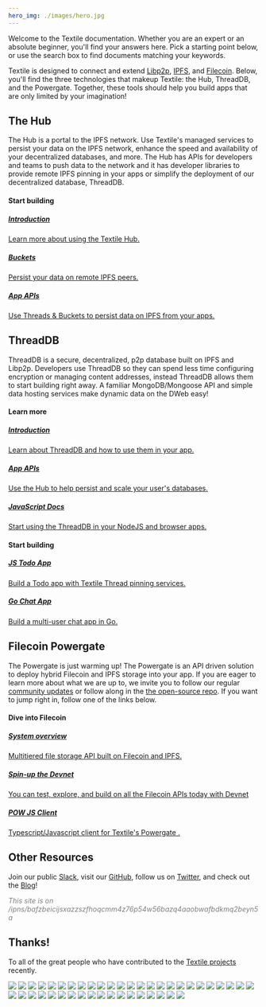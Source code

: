 ```yaml
---
hero_img: ./images/hero.jpg
---
```


Welcome to the Textile documentation. Whether you are an expert or an absolute beginner, you'll find your answers here. Pick a starting point below, or use the search box to find documents matching your keywords.

Textile is designed to connect and extend [Libp2p](https://libp2p.io), [IPFS](https://ipfs.io), and [Filecoin](https://filecoin.io). Below, you'll find the three technologies that makeup Textile: the Hub, ThreadDB, and the Powergate. Together, these tools should help you build apps that are only limited by your imagination!

## The Hub

The Hub is a portal to the IPFS network. Use Textile's managed services to persist your data on the IPFS network, enhance the speed and availability of your decentralized databases, and more. The Hub has APIs for developers and teams to push data to the network and it has developer libraries to provide remote IPFS pinning in your apps or simplify the deployment of our decentralized database, ThreadDB.

#### Start building

<div class="txtl-options">
  <a href="./hub/" class="box">
    <h5>Introduction</h5>
    <p>Learn more about using the Textile Hub.</p>
  </a>
  <span class="box-space"> </span>
  <a href="./buckets/" class="box">
    <h5>Buckets</h5>
    <p>Persist your data on remote IPFS peers.</p>
  </a>
  <span class="box-space"> </span>
  <a href="./hub/app-apis" target="_blank" class="box">
    <h5>App APIs</h5>
    <p>Use Threads & Buckets to persist data on IPFS from your apps.</p>
  </a>
</div>

## ThreadDB

ThreadDB is a secure, decentralized, p2p database built on IPFS and Libp2p. Developers use ThreadDB so they can spend less time configuring encryption or managing content addresses, instead ThreadDB allows them to start building right away. A familiar MongoDB/Mongoose API and simple data hosting services make dynamic data on the DWeb easy!

#### Learn more

<div class="txtl-options">
  <a href="./threads/" class="box">
    <h5>Introduction</h5>
    <p>Learn about ThreadDB and how to use them in your app.</p>
  </a>
  <span class="box-space"> </span>
  <a href="./hub/app-apis" class="box">
    <h5>App APIs</h5>
    <p>Use the Hub to help persist and scale your user's databases.</p>
  </a>
  <span class="box-space"> </span>
  <a href="https://textileio.github.io/js-threads/" target="_blank" class="box">
    <h5>JavaScript Docs</h5>
    <p>Start using the ThreadDB in your NodeJS and browser apps.</p>
  </a>
</div>

#### Start building

<div class="txtl-options">
  <a href="https://github.com/textileio/js-todo-demo#threads-todo-demo" target="_blank" class="box">
    <h5>JS Todo App</h5>
    <p>Build a Todo app with Textile Thread pinning services.</p>
  </a>
  <span class="box-space"> </span>
  <a href="https://github.com/textileio/go-threads/tree/master/examples/chat" target="_blank" class="box">
    <h5>Go Chat App</h5>
    <p>Build a multi-user chat app in Go.</p>
  </a>
  <span class="box-space"> </span>
  <span class="box-fill">
  </span>
</div>

## Filecoin Powergate

The Powergate is just warming up! The Powergate is an API driven solution to deploy hybrid Filecoin and IPFS storage into your app. If you are eager to learn more about what we are up to, we invite you to follow our regular [community updates](https://blog.textile.io/tag/filecoin) or follow along in the [the open-source repo](https://github.com/textileio/powergate). If you want to jump right in, follow one of the links below.

#### Dive into Filecoin

<div class="txtl-options">
  <a href="https://github.com/textileio/powergate/" class="box">
    <h5>System overview</h5>
    <p>Multitiered file storage API built on Filecoin and IPFS.</p>
  </a>
  <span class="box-space"> </span>
  <a href="./powergate/devnet" class="box">
    <h5>Spin-up the Devnet</h5>
    <p>You can test, explore, and build on all the Filecoin APIs today with Devnet</p>
  </a>
  <span class="box-space"> </span>
  <a href="https://textileio.github.io/js-powergate-client/" class="box" target="_blank">
    <h5>POW JS Client</h5>
    <p>Typescript/Javascript client for Textile's Powergate .</p>
  </a>
</div>


## Other Resources

Join our public [Slack](https://slack.textile.io), visit our [GitHub](https://github.com/textileio), follow us on [Twitter](https://twitter.com/textileio), and check out the [Blog](https://blog.textile.io/)!


<i>
<a href="https://bafzbeicijsxazzszfhoqcmm4z76p54w56bazq4aaobwafbdkmq2beyn5ai.ipns.hub.textile.io/" target="_blank" style="text-decoration:none;color:grey">This site is on /ipns/bafzbeicijsxazzszfhoqcmm4z76p54w56bazq4aaobwafbdkmq2beyn5a</a>
</i>

## Thanks!

To all of the great people who have contributed to the [Textile projects](https://github.com/textileio) recently.

<div class='txtl-community'>
  <a href='https://github.com/100ideas' target='_blank' class='txtl-member'><img src='https://avatars0.githubusercontent.com/u/57006?v=4'/></a>
  <a href='https://github.com/ArseniiPetrovich' target='_blank' class='txtl-member'><img src='https://avatars0.githubusercontent.com/u/23522179?v=4'/></a>
  <a href='https://github.com/Gozala' target='_blank' class='txtl-member'><img src='https://avatars1.githubusercontent.com/u/21236?v=4'/></a>
  <a href='https://github.com/Jewcub' target='_blank' class='txtl-member'><img src='https://avatars3.githubusercontent.com/u/52448067?v=4'/></a>
  <a href='https://github.com/JustMaier' target='_blank' class='txtl-member'><img src='https://avatars2.githubusercontent.com/u/607609?v=4'/></a>
  <a href='https://github.com/Schwartz10' target='_blank' class='txtl-member'><img src='https://avatars1.githubusercontent.com/u/12353734?v=4'/></a>
  <a href='https://github.com/ShishKabab' target='_blank' class='txtl-member'><img src='https://avatars2.githubusercontent.com/u/477149?v=4'/></a>
  <a href='https://github.com/TeNNoX' target='_blank' class='txtl-member'><img src='https://avatars1.githubusercontent.com/u/2084639?v=4'/></a>
  <a href='https://github.com/abour' target='_blank' class='txtl-member'><img src='https://avatars2.githubusercontent.com/u/1284598?v=4'/></a>
  <a href='https://github.com/adgitate1' target='_blank' class='txtl-member'><img src='https://avatars2.githubusercontent.com/u/8494994?v=4'/></a>
  <a href='https://github.com/alzinging' target='_blank' class='txtl-member'><img src='https://avatars0.githubusercontent.com/u/46663325?v=4'/></a>
  <a href='https://github.com/andrewxhill' target='_blank' class='txtl-member'><img src='https://avatars2.githubusercontent.com/u/370259?v=4'/></a>
  <a href='https://github.com/asutula' target='_blank' class='txtl-member'><img src='https://avatars3.githubusercontent.com/u/528969?v=4'/></a>
  <a href='https://github.com/bafu' target='_blank' class='txtl-member'><img src='https://avatars2.githubusercontent.com/u/292790?v=4'/></a>
  <a href='https://github.com/balupton' target='_blank' class='txtl-member'><img src='https://avatars1.githubusercontent.com/u/61148?v=4'/></a>
  <a href='https://github.com/burdiyan' target='_blank' class='txtl-member'><img src='https://avatars0.githubusercontent.com/u/1793789?v=4'/></a>
  <a href='https://github.com/carsonfarmer' target='_blank' class='txtl-member'><img src='https://avatars3.githubusercontent.com/u/1220613?v=4'/></a>
  <a href='https://github.com/cchrs' target='_blank' class='txtl-member'><img src='https://avatars2.githubusercontent.com/u/32277322?v=4'/></a>
  <a href='https://github.com/chickenduy' target='_blank' class='txtl-member'><img src='https://avatars2.githubusercontent.com/u/8456864?v=4'/></a>
  <a href='https://github.com/codynhat' target='_blank' class='txtl-member'><img src='https://avatars3.githubusercontent.com/u/6885592?v=4'/></a>
  <a href='https://github.com/dpetranek' target='_blank' class='txtl-member'><img src='https://avatars1.githubusercontent.com/u/2993946?v=4'/></a>
  <a href='https://github.com/eightysteele' target='_blank' class='txtl-member'><img src='https://avatars0.githubusercontent.com/u/462255?v=4'/></a>
  <a href='https://github.com/emclab' target='_blank' class='txtl-member'><img src='https://avatars3.githubusercontent.com/u/946013?v=4'/></a>
  <a href='https://github.com/flyskywhy' target='_blank' class='txtl-member'><img src='https://avatars2.githubusercontent.com/u/1439846?v=4'/></a>
  <a href='https://github.com/hacdias' target='_blank' class='txtl-member'><img src='https://avatars2.githubusercontent.com/u/5447088?v=4'/></a>
  <a href='https://github.com/jorishermans' target='_blank' class='txtl-member'><img src='https://avatars3.githubusercontent.com/u/184018?v=4'/></a>
  <a href='https://github.com/jsign' target='_blank' class='txtl-member'><img src='https://avatars3.githubusercontent.com/u/6136245?v=4'/></a>
  <a href='https://github.com/jsonsivar' target='_blank' class='txtl-member'><img src='https://avatars0.githubusercontent.com/u/18757934?v=4'/></a>
  <a href='https://github.com/kanej' target='_blank' class='txtl-member'><img src='https://avatars0.githubusercontent.com/u/24030?v=4'/></a>
  <a href='https://github.com/novocodev' target='_blank' class='txtl-member'><img src='https://avatars0.githubusercontent.com/u/16430708?v=4'/></a>
  <a href='https://github.com/pcowgill' target='_blank' class='txtl-member'><img src='https://avatars3.githubusercontent.com/u/2731712?v=4'/></a>
  <a href='https://github.com/requilence' target='_blank' class='txtl-member'><img src='https://avatars2.githubusercontent.com/u/1025231?v=4'/></a>
  <a href='https://github.com/sanderpick' target='_blank' class='txtl-member'><img src='https://avatars0.githubusercontent.com/u/361000?v=4'/></a>
  <a href='https://github.com/tatecarson' target='_blank' class='txtl-member'><img src='https://avatars1.githubusercontent.com/u/12865394?v=4'/></a>
  <a href='https://github.com/thasmin' target='_blank' class='txtl-member'><img src='https://avatars2.githubusercontent.com/u/198015?v=4'/></a>
  <a href='https://github.com/theefer' target='_blank' class='txtl-member'><img src='https://avatars2.githubusercontent.com/u/36964?v=4'/></a>
  <a href='https://github.com/ukstv' target='_blank' class='txtl-member'><img src='https://avatars1.githubusercontent.com/u/193527?v=4'/></a>
  <a href='https://github.com/undercase' target='_blank' class='txtl-member'><img src='https://avatars1.githubusercontent.com/u/2547706?v=4'/></a>
  <a href='https://github.com/vasa-develop' target='_blank' class='txtl-member'><img src='https://avatars2.githubusercontent.com/u/28847087?v=4'/></a>
  <a href='https://github.com/viddo' target='_blank' class='txtl-member'><img src='https://avatars3.githubusercontent.com/u/978461?v=4'/></a>
  <a href='https://github.com/warren-bank' target='_blank' class='txtl-member'><img src='https://avatars2.githubusercontent.com/u/6810270?v=4'/></a>
  <a href='https://github.com/winwisely99' target='_blank' class='txtl-member'><img src='https://avatars2.githubusercontent.com/u/56028033?v=4'/></a>
  <a href='https://github.com/yoannmtr' target='_blank' class='txtl-member'><img src='https://avatars0.githubusercontent.com/u/1032577?v=4'/></a>
</div>

<br>
